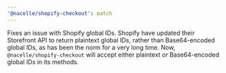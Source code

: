 ```yaml
---
'@nacelle/shopify-checkout': patch
---
```


Fixes an issue with Shopify global IDs. Shopify have updated their Storefront API to return plaintext global IDs, rather than Base64-encoded global IDs, as has been the norm for a very long time. Now, `@nacelle/shopify-checkout` will accept either plaintext or Base64-encoded global IDs in its methods.

